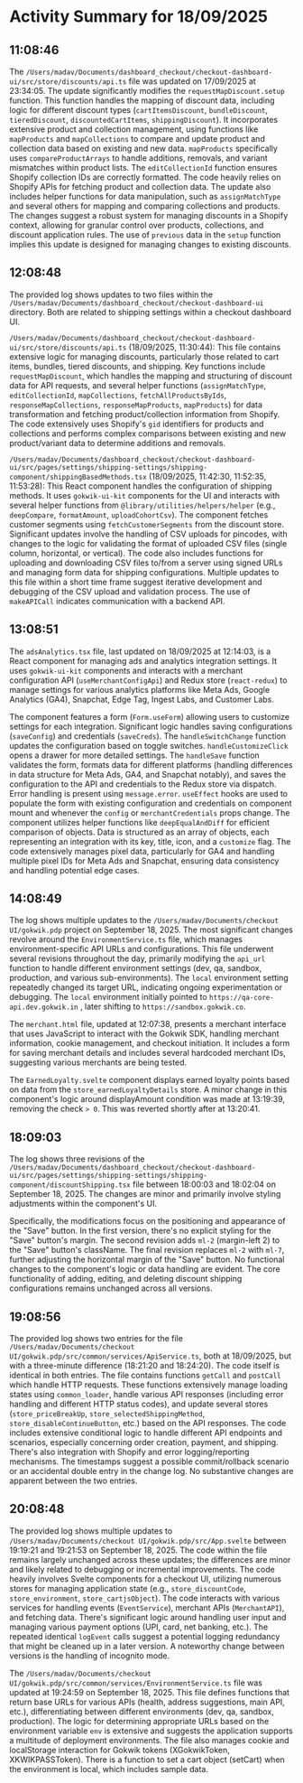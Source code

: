 # Activity Summary for 18/09/2025

## 11:08:46
The `/Users/madav/Documents/dashboard_checkout/checkout-dashboard-ui/src/store/discounts/api.ts` file was updated on 17/09/2025 at 23:34:05.  The update significantly modifies the `requestMapDiscount.setup` function. This function handles the mapping of discount data, including  logic for different discount types (`cartItemsDiscount`, `bundleDiscount`, `tieredDiscount`, `discountedCartItems`, `shippingDiscount`).  It incorporates extensive product and collection management, using functions like `mapProducts` and `mapCollections` to compare and update product and collection data based on existing and new data.  `mapProducts` specifically uses `compareProductArrays` to handle additions, removals, and variant mismatches within product lists. The `editCollectionId` function ensures Shopify collection IDs are correctly formatted.  The code heavily relies on Shopify APIs for fetching product and collection data. The update also includes helper functions for data manipulation, such as `assignMatchType` and several others for mapping and comparing collections and products.  The changes suggest a robust system for managing discounts in a Shopify context, allowing for granular control over products, collections, and discount application rules.  The use of `previous` data in the `setup` function implies this update is designed for managing changes to existing discounts.


## 12:08:48
The provided log shows updates to two files within the `/Users/madav/Documents/dashboard_checkout/checkout-dashboard-ui` directory.  Both are related to shipping settings within a checkout dashboard UI.


`/Users/madav/Documents/dashboard_checkout/checkout-dashboard-ui/src/store/discounts/api.ts` (18/09/2025, 11:30:44): This file contains extensive logic for managing discounts, particularly those related to cart items, bundles, tiered discounts, and shipping.  Key functions include `requestMapDiscount`, which handles the mapping and structuring of discount data for API requests, and several helper functions (`assignMatchType`, `editCollectionId`, `mapCollections`, `fetchAllProductsByIds`, `responseMapCollections`, `responseMapProducts`, `mapProducts`) for data transformation and fetching product/collection information from Shopify. The code extensively uses Shopify's `gid` identifiers for products and collections and performs complex comparisons between existing and new product/variant data to determine additions and removals.

`/Users/madav/Documents/dashboard_checkout/checkout-dashboard-ui/src/pages/settings/shipping-settings/shipping-component/shippingBasedMethods.tsx` (18/09/2025, 11:42:30, 11:52:35, 11:53:28): This React component handles the configuration of shipping methods.  It uses `gokwik-ui-kit` components for the UI and interacts with several helper functions from `@library/utilities/helpers/helper` (e.g., `deepCompare`, `formatAmount`, `uploadCohortCsv`).  The component fetches customer segments using `fetchCustomerSegments` from the discount store.  Significant updates involve the handling of CSV uploads for pincodes, with changes to the logic for validating the format of uploaded CSV files (single column, horizontal, or vertical). The code also includes functions for uploading and downloading CSV files to/from a server using signed URLs and managing form data for shipping configurations.  Multiple updates to this file within a short time frame suggest iterative development and debugging of the CSV upload and validation process.  The use of `makeAPICall` indicates communication with a backend API.


## 13:08:51
The `adsAnalytics.tsx` file, last updated on 18/09/2025 at 12:14:03, is a React component for managing ads and analytics integration settings.  It uses `gokwik-ui-kit` components and interacts with a merchant configuration API (`useMerchantConfigApi`) and Redux store (`react-redux`) to manage settings for various analytics platforms like Meta Ads, Google Analytics (GA4), Snapchat, Edge Tag, Ingest Labs, and Customer Labs.

The component features a form (`Form.useForm`) allowing users to customize settings for each integration.  Significant logic handles saving configurations (`saveConfig`) and credentials (`saveCreds`).  The `handleSwitchChange` function updates the configuration based on toggle switches. `handleCustomizeClick` opens a drawer for more detailed settings.  The `handleSave` function validates the form, formats data for different platforms (handling differences in data structure for Meta Ads, GA4, and Snapchat notably), and saves the configuration to the API and credentials to the Redux store via dispatch.  Error handling is present using `message.error`.  `useEffect` hooks are used to populate the form with existing configuration and credentials on component mount and whenever the `config` or `merchantCredentials` props change.  The component utilizes helper functions like `deepEqualAndDiff` for efficient comparison of objects.  Data is structured as an array of objects, each representing an integration with its key, title, icon, and a `customize` flag.  The code extensively manages pixel data, particularly for GA4 and handling multiple pixel IDs for Meta Ads and Snapchat, ensuring data consistency and handling potential edge cases.


## 14:08:49
The log shows multiple updates to the `/Users/madav/Documents/checkout UI/gokwik.pdp` project on September 18, 2025.  The most significant changes revolve around the `EnvironmentService.ts` file, which manages environment-specific API URLs and configurations. This file underwent several revisions throughout the day, primarily modifying the `api_url` function to handle different environment settings (dev, qa, sandbox, production, and various sub-environments). The `local` environment setting repeatedly changed its target URL, indicating ongoing experimentation or debugging.  The  `local` environment initially pointed to `https://qa-core-api.dev.gokwik.in` , later shifting to `https://sandbox.gokwik.co`.


The `merchant.html` file, updated at 12:07:38, presents a merchant interface that uses JavaScript to interact with the Gokwik SDK, handling merchant information, cookie management, and checkout initiation. It includes a form for saving merchant details and includes several hardcoded merchant IDs, suggesting various merchants are being tested.

The `EarnedLoyalty.svelte` component displays earned loyalty points based on data from the `store_earnedLoyaltyDetails` store. A minor change in this component's logic around displayAmount condition was made at 13:19:39, removing the check `> 0`.  This was reverted shortly after at 13:20:41.


## 18:09:03
The log shows three revisions of the `/Users/madav/Documents/dashboard_checkout/checkout-dashboard-ui/src/pages/settings/shipping-settings/shipping-component/discountShipping.tsx` file between 18:00:03 and 18:02:04 on September 18, 2025.  The changes are minor and primarily involve styling adjustments within the component's UI.

Specifically, the modifications focus on the positioning and appearance of the "Save" button. In the first version, there's no explicit styling for the "Save" button's margin.  The second revision adds `ml-2` (margin-left 2) to the "Save" button's className. The final revision replaces `ml-2` with `ml-7`, further adjusting the horizontal margin of the "Save" button.  No functional changes to the component's logic or data handling are evident.  The core functionality of adding, editing, and deleting discount shipping configurations remains unchanged across all versions.


## 19:08:56
The provided log shows two entries for the file `/Users/madav/Documents/checkout UI/gokwik.pdp/src/common/services/ApiService.ts`, both at 18/09/2025, but with a three-minute difference (18:21:20 and 18:24:20).  The code itself is identical in both entries. The file contains functions `getCall` and `postCall` which handle HTTP requests.  These functions extensively manage loading states using `common_loader`, handle various API responses (including error handling and different HTTP status codes), and update several stores (`store_priceBreakUp`, `store_selectedShippingMethod`, `store_disableContinueButton`, etc.) based on the API responses. The code includes extensive conditional logic to handle different API endpoints and scenarios, especially concerning order creation, payment, and shipping.  There's also integration with Shopify and error logging/reporting mechanisms.  The timestamps suggest a possible commit/rollback scenario or an accidental double entry in the change log.  No substantive changes are apparent between the two entries.


## 20:08:48
The provided log shows multiple updates to `/Users/madav/Documents/checkout UI/gokwik.pdp/src/App.svelte` between 19:19:21 and 19:21:53 on September 18, 2025.  The code within the file remains largely unchanged across these updates; the differences are minor and likely related to debugging or incremental improvements. The code heavily involves Svelte components for a checkout UI, utilizing numerous stores for managing application state (e.g., `store_discountCode`, `store_environment`, `store_cartjsObject`).  The code interacts with various services for handling events (`EventService`), merchant APIs (`MerchantAPI`), and fetching data.  There's significant logic around handling user input and managing various payment options (UPI, card, net banking, etc.).  The repeated identical `logEvent` calls suggest a potential logging redundancy that might be cleaned up in a later version.  A noteworthy change between versions is the handling of incognito mode.  

The `/Users/madav/Documents/checkout UI/gokwik.pdp/src/common/services/EnvironmentService.ts` file was updated at 19:24:59 on September 18, 2025. This file defines functions that return base URLs for various APIs (health, address suggestions, main API, etc.),  differentiating between different environments (dev, qa, sandbox, production).  The logic for determining appropriate URLs based on the environment variable `env` is extensive and suggests the application supports a multitude of deployment environments.  The file also manages cookie and localStorage interaction for Gokwik tokens (XGokwikToken, XKWIKPASSToken).  There is a function to set a cart object (setCart) when the environment is local, which includes sample data.

